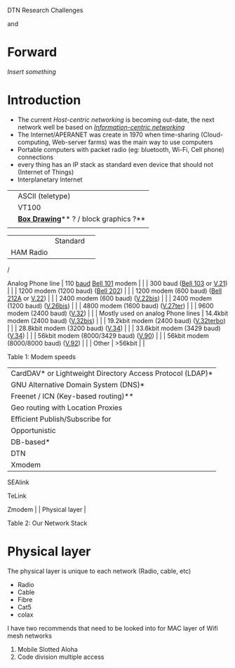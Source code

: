 DTN Research Challenges

and

# <span id="anchor"></span>Forward

*Insert something*

# <span id="anchor-1"></span>Introduction

-   The current *Host-centric networking* is becoming out-date, the next network well be based on [*Information-centric networking*](#__RefHeading__2006_1499670742)
-   The Internet/APERANET was create in 1970 when time-sharing (Cloud-computing, Web-server farms) was the main way to use computers
-   Portable computers with packet radio (eg: bluetooth, Wi-Fi, Cell phone) connections
-   every thing has an IP stack as standard even device that should not (Internet of Things)
-   Interplanetary Internet

|     |                                                                                       |
|-----|---------------------------------------------------------------------------------------|
|     | ASCII (teletype)                                                                      |
|     | <span id="anchor-2"></span>VT100                                                      |
|     | [**Box Drawing**](https://en.wikipedia.org/wiki/Box_Drawing)** ? / block graphics ?** |
|     |                                                                                       |

|                                                                                                                                                 |                                                                                                         |     |
|-------------------------------------------------------------------------------------------------------------------------------------------------|---------------------------------------------------------------------------------------------------------|-----|
|                                                                                                                                                 | Standard                                                                                                |     |
| HAM Radio                                                                                                                                       
                                                                                                                                                  
 /                                                                                                                                                
                                                                                                                                                  
 Analog Phone line                                                                                                                                | 110 [baud](https://en.wikipedia.org/wiki/Baud) [Bell 101](https://en.wikipedia.org/wiki/Bell_101) modem |     |
| 300 baud ([Bell 103](https://en.wikipedia.org/wiki/Bell_103) or [V.21](https://en.wikipedia.org/wiki/ITU_V.21))                                 |                                                                                                         |
| 1200 modem (1200 baud) ([Bell 202](https://en.wikipedia.org/wiki/Bell_202))                                                                     |                                                                                                         |
| 1200 modem (600 baud) ([Bell 212A](https://en.wikipedia.org/wiki/Bell_212A) or [V.22](https://en.wikipedia.org/wiki/V.22_%28recommendation%29)) |                                                                                                         |
| 2400 modem (600 baud) ([V.22bis](https://en.wikipedia.org/wiki/V.22bis))                                                                        |                                                                                                         |
| 2400 modem (1200 baud) ([V.26bis](https://en.wikipedia.org/wiki/V.26bis))                                                                       |                                                                                                         |
| 4800 modem (1600 baud) ([V.27ter](https://en.wikipedia.org/wiki/V.27ter))                                                                       |                                                                                                         |
| 9600 modem (2400 baud) ([V.32](https://en.wikipedia.org/wiki/V.32))                                                                             |                                                                                                         |
| Mostly used on analog Phone lines                                                                                                               | 14.4kbit modem (2400 baud) ([V.32bis](https://en.wikipedia.org/wiki/V.32bis))                           |     |
| 19.2kbit modem (2400 baud) ([V.32terbo](https://en.wikipedia.org/wiki/V.32terbo))                                                               |                                                                                                         |
| 28.8kbit modem (3200 baud) ([V.34](https://en.wikipedia.org/wiki/V.34_%28recommendation%29))                                                    |                                                                                                         |
| 33.6kbit modem (3429 baud) ([V.34](https://en.wikipedia.org/wiki/V.34_%28recommendation%29))                                                    |                                                                                                         |
| 56kbit modem (8000/3429 baud) ([V.90](https://en.wikipedia.org/wiki/V.90_%28recommendation%29))                                                 |                                                                                                         |
| 56kbit modem (8000/8000 baud) ([V.92](https://en.wikipedia.org/wiki/V.92))                                                                      |                                                                                                         |
| Other                                                                                                                                           | &gt;56kbit                                                                                              |     |

Table 1: Modem speeds

|                                                                                        |
|----------------------------------------------------------------------------------------|
| <span id="anchor-3"></span>CardDAV\* or Lightweight Directory Access Protocol (LDAP)\* |
| GNU Alternative Domain System (DNS)\*                                                  |
| Freenet / ICN (Key-based routing)\*\*                                                  |
| Geo routing with Location Proxies                                                      |
| Efficient Publish/Subscribe for                                                        |
| Opportunistic                                                                          |
| DB-based\*                                                                             |
| DTN                                                                                    |
| Xmodem                                                                                 
                                                                                         
 SEAlink                                                                                 
                                                                                         
 TeLink                                                                                  
                                                                                         
 Zmodem                                                                                  |
| Physical layer                                                                         |

Table 2: Our Network Stack

# <span id="anchor-4"></span>Physical layer

The physical layer is unique to each network (Radio, cable, etc)

-   Radio
-   Cable
-   Fibre
-   Cat5
-   colax

I have two recommends that need to be looked into for MAC layer of Wifi mesh networks

1.  <span id="anchor-5"></span>Mobile Slotted Aloha
2.  Code division multiple access

